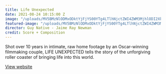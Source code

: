 ```yaml
---
title: Life Unexpected
date: 2021-08-24 10:15:00 Z
image: "/uploads/MV5BMzNlODMxODktYjFjYS00YTg4LTlhNjctZWI4ZWM3MjhlODI2XkEyXkFqcGdeQXVyNDQ5MjYzNzE@._V1_FMjpg_UX1000_.jpg"
featured-image: "/uploads/MV5BMzNlODMxODktYjFjYS00YTg4LTlhNjctZWI4ZWM3MjhlODI2XkEyXkFqcGdeQXVyNDQ5MjYzNzE@._V1_FMjpg_UX1000_.jpg"
director: Guy Native - Jaime Ray Newman
credit: Score + Composition
---
```


Shot over 10 years in intimate, raw home footage by an Oscar-winning filmmaking couple, LIFE UNEXPECTED tells the story of the unforgiving roller coaster of bringing life into this world.

[View website](https://www.imdb.com/title/tt13648238/)
